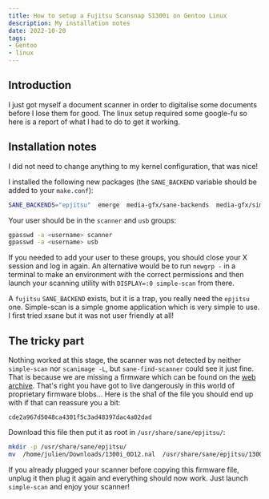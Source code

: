 ```yaml
---
title: How to setup a Fujitsu Scansnap S1300i on Gentoo Linux
description: My installation notes
date: 2022-10-20
tags:
- Gentoo
- linux
---
```


## Introduction

I just got myself a document scanner in order to digitalise some documents before I lose them for good. The linux setup required some google-fu so here is a report of what I had to do to get it working.

## Installation notes

I did not need to change anything to my kernel configuration, that was nice!

I installed the following new packages (the `SANE_BACKEND` variable should be added to your `make.conf`):
```sh
SANE_BACKENDS="epjitsu"  emerge  media-gfx/sane-backends  media-gfx/simple-scan  -q
```

Your user should be in the `scanner` and `usb` groups:
```sh
gpasswd -a <username> scanner
gpasswd -a <username> usb
```

If you needed to add your user to these groups, you should close your X session and log in again. An alternative would be to run `newgrp -` in a terminal to make an environment with the correct permissions and then launch your scanning utility with `DISPLAY=:0 simple-scan` from there.

A `fujitsu` `SANE_BACKEND` exists, but it is a trap, you really need the `epjitsu` one. Simple-scan is a simple gnome application which is very simple to use. I first tried xsane but it was not user friendly at all!

## The tricky part

Nothing worked at this stage, the scanner was not detected by neither `simple-scan` nor `scanimage -L`, but `sane-find-scanner` could see it just fine. That is because we are missing a firmware which can be found on the [web archive](https://web.archive.org/web/20190217094259if_/https://www.josharcher.uk/static/files/2016/10/1300i_0D12.nal). That's right you have got to live dangerously in this world of proprietary firmware blobs... Here is the sha1 of the file you should end up with if that can reassure you a bit:
```
cde2a967d5048ca4301f5c3ad48397dac4a02dad
```

Download this file then put it as root in `/usr/share/sane/epjitsu/`:
```sh
mkdir -p /usr/share/sane/epjitsu/
mv  /home/julien/Downloads/1300i_0D12.nal  /usr/share/sane/epjitsu/1300i_0D12.nal
```

If you already plugged your scanner before copying this firmware file, unplug it then plug it again and everything should now work. Just launch `simple-scan` and enjoy your scanner!
